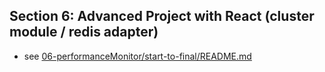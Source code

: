 ## Section 6: Advanced Project with React (cluster module / redis adapter)
- see [06-performanceMonitor/start-to-final/README.md](./src/06-performanceMonitor/start-to-final/README.md)